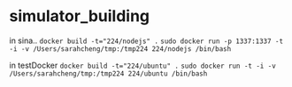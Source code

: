 # simulator_building
in sina..
`docker build -t="224/nodejs" .`
`sudo docker run -p 1337:1337 -t -i -v /Users/sarahcheng/tmp:/tmp224 224/nodejs /bin/bash`

in testDocker
`docker build -t="224/ubuntu" .`
`sudo docker run -t -i -v /Users/sarahcheng/tmp:/tmp224 224/ubuntu /bin/bash`
